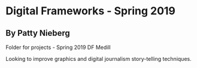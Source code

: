 # Digital Frameworks - Spring 2019
## By Patty Nieberg

Folder for projects - Spring 2019 DF Medill

Looking to improve graphics and digital journalism story-telling techniques.

